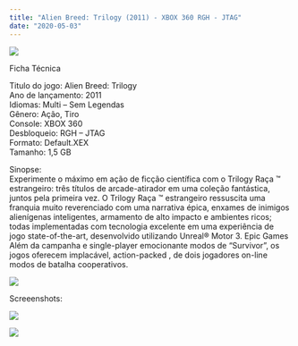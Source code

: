 ```yaml
---
title: "Alien Breed: Trilogy (2011) - XBOX 360 RGH - JTAG"
date: "2020-05-03"
---
```


[![](https://1.bp.blogspot.com/-iQEcdChOFyk/XqsTW4sXLyI/AAAAAAAAF1M/lLBQLr41928e8TjzVhCDtI1HGifq97lAwCLcBGAsYHQ/s320/ALIEN-BREED-TRILOGY-219x300.jpg)](https://1.bp.blogspot.com/-iQEcdChOFyk/XqsTW4sXLyI/AAAAAAAAF1M/lLBQLr41928e8TjzVhCDtI1HGifq97lAwCLcBGAsYHQ/s1600/ALIEN-BREED-TRILOGY-219x300.jpg)

Ficha Técnica

Titulo do jogo: Alien Breed: Trilogy  
Ano de lançamento: 2011  
Idiomas: Multi – Sem Legendas  
Gênero: Ação, Tiro  
Console: XBOX 360  
Desbloqueio: RGH – JTAG  
Formato: Default.XEX  
Tamanho: 1,5 GB

Sinopse:  
Experimente o máximo em ação de ficção científica com o Trilogy Raça ™ estrangeiro: três títulos de arcade-atirador em uma coleção fantástica, juntos pela primeira vez. O Trilogy Raça ™ estrangeiro ressuscita uma franquia muito reverenciado com uma narrativa épica, enxames de inimigos alienígenas inteligentes, armamento de alto impacto e ambientes ricos; todas implementadas com tecnologia excelente em uma experiência de jogo state-of-the-art, desenvolvido utilizando Unreal® Motor 3. Epic Games Além da campanha e single-player emocionante modos de “Survivor”, os jogos oferecem implacável, action-packed , de dois jogadores on-line modos de batalha cooperativos.

[![](https://1.bp.blogspot.com/-ZiyKr4TPKHg/XqoHsQG1YpI/AAAAAAAAFU0/2TSF5tAU16YCRCDeI6UL7VZxWtpmWQ_cQCPcBGAYYCw/s1600/MAGNET-LINK-300x77.png)](https://zee.gl/5iwUgsc)

Screeenshots:

[![](https://1.bp.blogspot.com/-_NCjZ081MLU/XqsceJAcCPI/AAAAAAAAF1c/8QDkqQ-UoXAKmGGX8lPjOdna4FtbXfz-wCLcBGAsYHQ/s1600/alien_breed_evolution_2-300x169.jpg)](https://1.bp.blogspot.com/-_NCjZ081MLU/XqsceJAcCPI/AAAAAAAAF1c/8QDkqQ-UoXAKmGGX8lPjOdna4FtbXfz-wCLcBGAsYHQ/s1600/alien_breed_evolution_2-300x169.jpg)

[![](https://1.bp.blogspot.com/-GZZdxLk1Wjw/XqsccOcIXvI/AAAAAAAAF1Y/7YTqnVBEL9I2O8AO53Cyt_Du6yjkI6B_wCLcBGAsYHQ/s1600/alien-breed-3-300x169{6caa0e5ef0219ce007afa4c746f50f86dd31afbe5a3c480f6348caee85338f74}2B{6caa0e5ef0219ce007afa4c746f50f86dd31afbe5a3c480f6348caee85338f74}25281{6caa0e5ef0219ce007afa4c746f50f86dd31afbe5a3c480f6348caee85338f74}2529.jpg)](https://1.bp.blogspot.com/-GZZdxLk1Wjw/XqsccOcIXvI/AAAAAAAAF1Y/7YTqnVBEL9I2O8AO53Cyt_Du6yjkI6B_wCLcBGAsYHQ/s1600/alien-breed-3-300x169{6caa0e5ef0219ce007afa4c746f50f86dd31afbe5a3c480f6348caee85338f74}2B{6caa0e5ef0219ce007afa4c746f50f86dd31afbe5a3c480f6348caee85338f74}25281{6caa0e5ef0219ce007afa4c746f50f86dd31afbe5a3c480f6348caee85338f74}2529.jpg)
